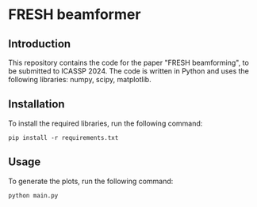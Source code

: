 # FRESH beamformer

## Introduction
This repository contains the code for the paper "FRESH beamforming", to be submitted to ICASSP 2024.
The code is written in Python and uses the following libraries: numpy, scipy, matplotlib. 

## Installation
To install the required libraries, run the following command:
```
pip install -r requirements.txt
```

## Usage
To generate the plots, run the following command:
```
python main.py
```
